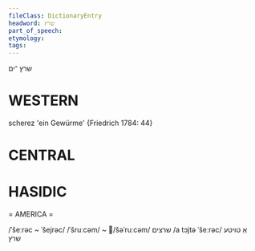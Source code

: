 ```yaml
---
fileClass: DictionaryEntry
headword: שרץ
part_of_speech: 
etymology: 
tags: 
---
```

שרץ
־ים

WESTERN
========

scherez 'ein Gewürme' {Friedrich 1784: 44}

CENTRAL
========

HASIDIC
=======
= AMERICA = 

/ˈšeːrəc ~ ˈšejrəc/
/ˈšruːcəm/ ~ /šəˈruːcəm/ שרצים
/a tɔjtə ˈšeːrəc/ אַ טויטע שרץ
